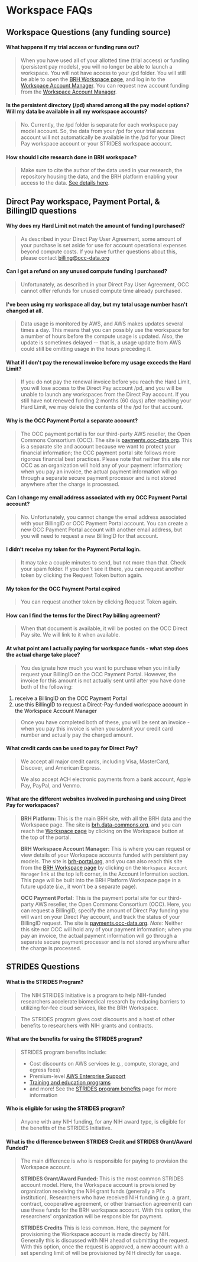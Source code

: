 # **Workspace FAQs**

## Workspace Questions (any funding source)

#### What happens if my trial access or funding runs out?

> When you have used all of your allotted time (trial access) or funding (persistent pay models), you will no longer be able to launch a workspace. You will not have access to your /pd folder. You will still be able to open the [BRH Workspace page][BRH Workspace], and log in to the [Workspace Account Manager][Workspace Acct Mgr]. You can request new account funding from the [Workspace Account Manager][Workspace Acct Mgr].

#### Is the persistent directory (/pd) shared among all the pay model options? Will my data be available in all my workspace accounts?

> No. Currently, the /pd folder is separate for each workspace pay model account. So, the data from your /pd for your trial access account will not automatically be available in the /pd for your Direct Pay workspace account or your STRIDES workspace account.

#### How should I cite research done in BRH workspace?

> Make sure to cite the author of the data used in your research, the repository housing the data, and the BRH platform enabling your access to the data. [See details here][Cite BRH].

## Direct Pay workspace, Payment Portal, & BillingID questions

#### Why does my Hard Limit not match the amount of funding I purchased?

> As described in your Direct Pay User Agreement, some amount of your purchase is set aside for use for account operational expenses beyond compute costs. If you have further questions about this, please contact billing@occ-data.org

#### Can I get a refund on any unused compute funding I purchased?
> Unfortunately, as described in your Direct Pay User Agreement, OCC cannot offer refunds for unused compute time already purchased.

#### I've been using my workspace all day, but my total usage number hasn't changed at all.

> Data usage is monitored by AWS, and AWS makes updates several times a day. This means that you can possibly use the workspace for a number of hours before the compute usage is updated. Also, the update is sometimes delayed -- that is, a usage update from AWS could still be omitting usage in the hours preceding it.

#### What if I don't pay the renewal invoice before my usage exceeds the Hard Limit?

> If you do not pay the renewal invoice before you reach the Hard Limit, you will lose access to the Direct Pay account /pd, and you will be unable to launch any workspaces from the Direct Pay account. If you still have not renewed funding 2 months (60 days) after reaching your Hard Limit, we may delete the contents of the /pd for that account.

#### Why is the OCC Payment Portal a separate account?

> The OCC payment portal is for our third-party AWS reseller, the Open Commons Consortium (OCC). The site is [payments.occ-data.org][OCC Payment Portal]. This is a separate site and account because we want to protect your financial information; the OCC payment portal site follows more rigorous financial best practices. Please note that neither this site nor OCC as an organization will hold any of your payment information; when you pay an invoice, the actual payment information will go through a separate secure payment processor and is not stored anywhere after the charge is processed.

#### Can I change my email address associated with my OCC Payment Portal account?

> No. Unfortunately, you cannot change the email address associated with your BillingID or OCC Payment Portal account. You can create a new OCC Payment Portal account with another email address, but you will need to request a new BillingID for that account.

#### I didn’t receive my token for the Payment Portal login.

> It may take a couple minutes to send, but not more than that. Check your spam folder. If you don't see it there, you can request another token by clicking the Request Token button again.

#### My token for the OCC Payment Portal expired

> You can request another token by clicking Request Token again.

#### How can I find the terms for the Direct Pay billing agreement?

> When that document is available, it will be posted on the OCC Direct Pay site. We will link to it when available.

#### At what point am I actually paying for workspace funds - what step does the actual charge take place?

> You designate how much you want to purchase when you initially request your BillingID on the OCC Payment Portal. However, the invoice for this amount is not actually sent until after you have done both of the following:

1. receive a BillingID on the OCC Payment Portal
2. use this BillingID to request a Direct-Pay-funded workspace account in the Workspace Account Manager

> Once you have completed both of these, you will be sent an invoice - when you pay this invoice is when you submit your credit card number and actually pay the charged amount.

#### What credit cards can be used to pay for Direct Pay?

> We accept all major credit cards, including Visa, MasterCard, Discover, and American Express.
>
> We also accept ACH electronic payments from a bank account, Apple Pay, PayPal, and Venmo.

#### What are the different websites involved in purchasing and using Direct Pay for workspaces?

> **BRH Platform:** This is the main BRH site, with all the BRH data and the Workspace page. The site is [brh.data-commons.org][BRH Platform], and you can reach the [Workspace page][BRH Workspace] by clicking on the Workspace button at the top of the portal.
>
> **BRH Workspace Account Manager:** This is where you can request or view details of your Workspace accounts funded with persistent pay models. The site is [brh-portal.org][Workspace Acct Mgr], and you can also reach this site from the [BRH Workspace page][BRH Workspace] by clicking on the `Workspace Account Manager` link at the top left corner, in the Account Information section. This page will be built into the BRH Platform Workspace page in a future update (*i.e.*, it won't be a separate page).
>
> **OCC Payment Portal:** This is the payment portal site for our third-party AWS reseller, the Open Commons Consortium (OCC). Here, you can request a BillingID, specify the amount of Direct Pay funding you will want on your Direct Pay account, and track the status of your BillingID request. The site is [payments.occ-data.org][OCC Payment Portal]. *Note:* Neither this site nor OCC will hold any of your payment information; when you pay an invoice, the actual payment information will go through a separate secure payment processor and is not stored anywhere after the charge is processed.

## STRIDES Questions

#### What is the STRIDES Program?

> The NIH STRIDES Initiative is a program to help NIH-funded researchers accelerate biomedical research by reducing barriers to utilizing for-fee cloud services, like the BRH Workspace.

> The STRIDES program gives cost discounts and a host of other benefits to researchers with NIH grants and contracts.

#### What are the benefits for using the STRIDES program?

> STRIDES program benefits include:
>
> * Cost discounts on AWS services (e.g., compute, storage, and egress fees)
> * Premium-level [AWS Enterprise Support][AWS Enterprise Support]
> * [Training and education programs][STRIDES training]
> * and more! See the [STRIDES program benefits][STRIDES benefits] page for more information

#### Who is eligible for using the STRIDES program?

> Anyone with any NIH funding, for any NIH award type, is eligible for the benefits of the STRIDES Initiative.

#### What is the difference between STRIDES Credit and STRIDES Grant/Award Funded?

> The main difference is who is responsible for paying to provision the Workspace account.
>
> **STRIDES Grant/Award Funded:** This is the most common STRIDES account model. Here, the Workspace account is provisioned by organization receiving the NIH grant funds (generally a PI's institution). Researchers who have received NIH funding (e.g. a grant, contract, cooperative agreement, or other transaction agreement) can use these funds for the BRH workspace account. With this option, the researchers' organization will be responsible for payment.
>
> **STRIDES Credits** This is less common. Here, the payment for provisioning the Workspace account is made directly by NIH. Generally this is discussed with NIH ahead of submitting the request. With this option, once the request is approved, a new account with a set spending limit of will be provisioned by NIH directly for usage.


<!-- Links and Images -->
[img login]: ./img/brh-login.png
[img req access]: ./img/profile_login_other_commons.png
[img Discovery study page]: ./img/discovery_study_page.png
[img Yes access]: ./img/access_YES.png
[img Login other commons]: ./img/profile_login_other_commons.png
[img Discover grid]: ./img/grid_discovery_color_080322.png
[img Discovery features]: ./img/discovery_features_080322.png
[img Discovery Study page metadata]: ./img/discovery_study_page_datafiles.png
[img Workspaces access request]: ./img/workspace_access_form.png
[img Workspace access success]: ./img/workspace_access_success.png
[img workspace upload]: ./img/workspace_upload_080322.png
[img Terminate workspace]: ./img/workspace_terminate_2.png
[Workspace timeout]: https://brh.data-commons.org/dashboard/Public/index.html#AutomaticWorkspaceShutdown
[img wksp register]: ./img/brh-portal-login-strides.png
[img open data in wksp]: ./img/open_data_in_workspace.png
[img workspace manifest]: ./img/open_in_workspace_manifest_path.png
[img data notebook]: ./img/open_in_workspace_datanb.png
[STRIDES]: https://datascience.nih.gov/strides
[img BRH Admin Portal]: ./img/brh-portal-login.png
[img BRH portal request]: .img/brh-portal-request.png
[img STRIDES payment]: ./img/brh-portal-options.png
[img STR grant]: ./img/brh-portal-strides-grant.png
[img STR credit]: ./img/brh-portal-strides-credits.png

[img login]: ./img/brh-login.png
[img req access]: ./img/profile_login_other_commons.png
[img workspaces]: ./img/workspace_flavors_080322.png
[img Workspace launch status]: ./img/workspace_launch.png
[img Workspace Data Folder]: ./img/workspace_data_folder_080322.png
[img PD folder]: ./img/workspace_pd_folder_080422.png
[img New Notebook]: ./img/workspace_new_080322.png
[img Notebook save]: ./img/workspace_notebook_save_080322.png
[img download notebook]: ./img/workspace_notebook_download_080422.png
[img Jupyter logo]: ./img/workspace_jupyter_logo.png
[img Workspace shutdown 2']: ./img/workspace_shutdown_sign_2.png
[img profile]: ./img/profile_access.png
[Download Data Files into a Workspace with the Python SDK]: https://brh.data-commons.org/dashboard/Public/index.html#OpeninWorkspacefromDiscovery
[GitHub]: https://docs.github.com/en
[Data Availability Options]: https://brh.data-commons.org/dashboard/Public/index.html#DataAvailabilityOptions
[Find Study Metadata]: https://brh.data-commons.org/dashboard/Public/index.html#FindStudyMetadata
[Download data files]: https://brh.data-commons.org/dashboard/Public/index.html#DownloadingDataFiles
[eRA]: https://era.nih.gov/
[Jupyter]: https://jupyter.org/
[Profile page]: https://brh.data-commons.org/identity
[BRH login]: https://brh.data-commons.org/login
[BRH Workspace]: https://brh.data-commons.org/workspace
[BRH Platform]: https://brh.data-commons.org/
[BRH Discovery]: https://brh.data-commons.org/discovery
[Gen3.org]: https://gen3.org/
[img BRH logo]: ./img/brh-logo.png
[img Gen3 logo]: ./img/gen3blue.png
[Register for workspaces]: 05-workspace_registration.md
[Login page]: 06-loginoverview.md
[Request study access]: 07-how_to_check_request_access.md
[Discovery page]: 08-discovery_page.md
[Workspaces page]: 09-workspace_page.md
[Profile page]: 10-profile_page.md
[Cite BRH]: https://uc-cdis.github.io/platform-citation/brh-cite/
[Workspace Acct Mgr]: https://brh-portal.org/
[Register for workspaces]: 05-workspace_registration.md
[Request study access]: 07-how_to_check_request_access.md
[STRIDES]: https://datascience.nih.gov/strides
[Workspace timeout]: https://brh.data-commons.org/dashboard/Public/index.html#AutomaticWorkspaceShutdown
[Workspaces page]: 09-workspace_page.md
[BRH wksp access req form]: https://brh.data-commons.org/workspace/request-access
[Req new wksp]: https://brh-portal.org/request-workspace
[OCC Payment Portal]: https://payments.occ-data.org/
[Payment Portal Profile]: https://payments.occ-data.org/profile/
[OCC Request BillingID]: https://payments.occ-data.org/request-billingid/
[STRIDES benefits]: https://cloud.nih.gov/about-strides/benefits/
[AWS Enterprise Support]: https://aws.amazon.com/premiumsupport/plans/enterprise/
[STRIDES training]: https://cloud.nih.gov/training/
